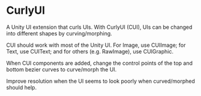 # CurlyUI
A Unity UI extension that curls UIs. With CurlyUI (CUI), UIs can be changed into different shapes by curving/morphing.

CUI should work with most of the Unity UI. For Image, use CUIImage; for Text, use CUIText; and for others (e.g. RawImage), use CUIGraphic.

When CUI components are added, change the control points of the top and bottom bezier curves to curve/morph the UI.

Improve resolution when the UI seems to look poorly when curved/morphed should help.

